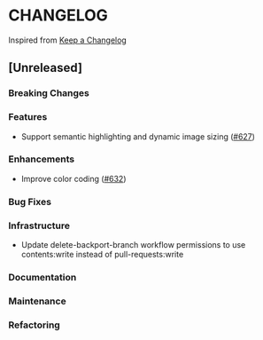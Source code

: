 # CHANGELOG

Inspired from [Keep a Changelog](https://keepachangelog.com/en/1.0.0/)

## [Unreleased]

### Breaking Changes

### Features
- Support semantic highlighting and dynamic image sizing ([#627](https://github.com/opensearch-project/dashboards-search-relevance/pull/627))

### Enhancements
- Improve color coding ([#632](https://github.com/opensearch-project/dashboards-search-relevance/pull/632))

### Bug Fixes

### Infrastructure
- Update delete-backport-branch workflow permissions to use contents:write instead of pull-requests:write

### Documentation

### Maintenance

### Refactoring
